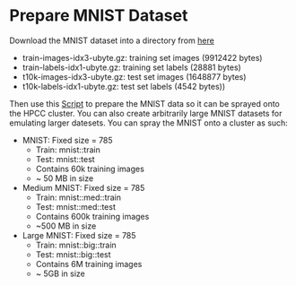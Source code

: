 # Prepare MNIST Dataset
Download the MNIST dataset into a directory from [here](http://yann.lecun.com/exdb/mnist/)

* train-images-idx3-ubyte.gz:  training set images (9912422 bytes)
* train-labels-idx1-ubyte.gz:  training set labels (28881 bytes)
* t10k-images-idx3-ubyte.gz:   test set images (1648877 bytes)
* t10k-labels-idx1-ubyte.gz:   test set labels (4542 bytes))

Then use this [Script](prepare_mnist_data.ipynb) to prepare the MNIST data so it can be sprayed onto the HPCC cluster. You can also create arbitrarily large MNIST datasets for emulating larger datesets. You can spray the MNIST onto a cluster as such:
* MNIST: Fixed size = 785
	* Train: mnist::train
	* Test: mnist::test
	* Contains 60k training images
	* ~ 50 MB in size
* Medium MNIST: Fixed size = 785
	* Train: mnist::med::train
	* Test: mnist::med::test
	* Contains 600k training images
	* ~500 MB in size
* Large MNIST: Fixed size = 785
	* Train: mnist::big::train
	* Test: mnist::big::test
	* Contains 6M training images
	* ~ 5GB in size